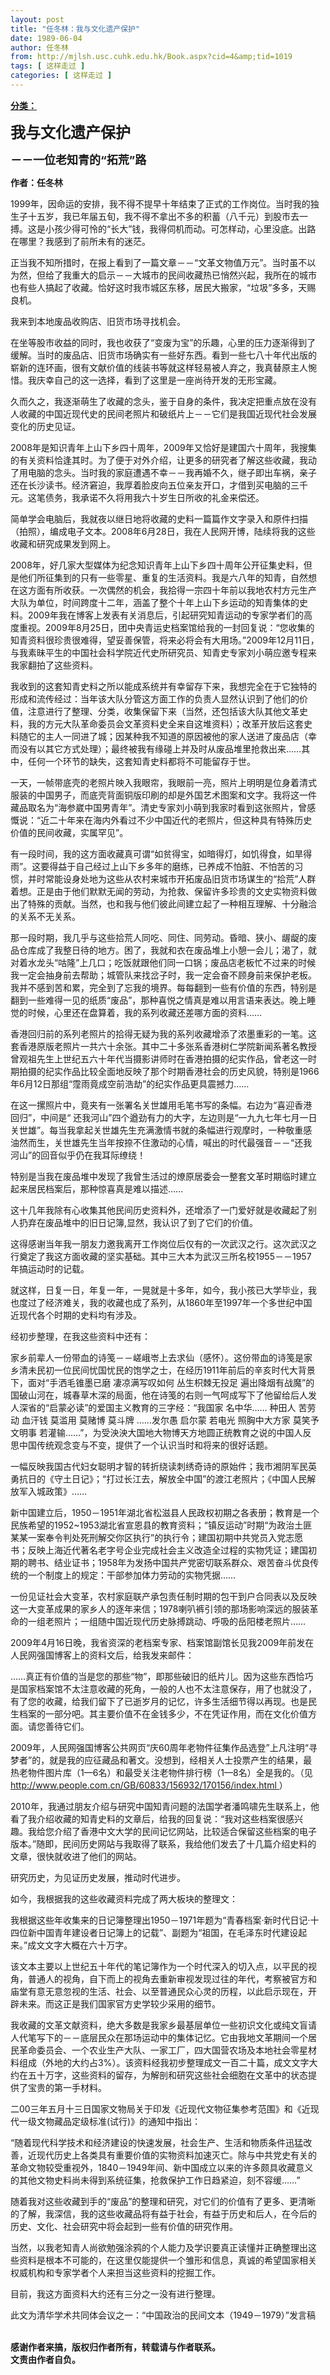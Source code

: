 ```yaml
---
layout: post
title: "任冬林：我与文化遗产保护"
date: 1989-06-04
author: 任冬林
from: http://mjlsh.usc.cuhk.edu.hk/Book.aspx?cid=4&amp;tid=1019
tags: [ 这样走过 ]
categories: [ 这样走过 ]
---
```


<div style="margin: 15px 10px 10px 0px;">
<div>
<span id="ctl00_ContentPlaceHolder1_chapter1_SubjectLabel" style="font-weight:bold;text-decoration:underline;">
   分类：
  </span>
</div>
<p>
<strong>
<font size="5">
    我与文化遗产保护
   </font>
</strong>
</p>
<p>
<strong>
<font size="4">
    －－一位老知青的“拓荒”路
   </font>
</strong>
</p>
<p>
<strong>
   作者：任冬林
  </strong>
</p>
<p>
  1999年，因命运的安排，我不得不提早十年结束了正式的工作岗位。当时我的独生子十五岁，我已年届五旬，我不得不拿出不多的积蓄（八千元）到股市去一搏。这是小孩少得可怜的“长大”钱，我得伺机而动。可怎样动，心里没底。出路在哪里？我感到了前所未有的迷茫。
 </p>
<p>
  正当我不知所措时，在报上看到了一篇文章－－“文革文物值万元”。当时虽不以为然，但给了我重大的启示－－大城市的民间收藏热已悄然兴起，我所在的城市也有些人搞起了收藏。恰好这时我市城区东移，居民大搬家，“垃圾”多多，天赐良机。
 </p>
<p>
  我来到本地废品收购店、旧货市场寻找机会。
 </p>
<p>
  在坐等股市收益的同时，我也收获了“变废为宝”的乐趣，心里的压力逐渐得到了缓解。当时的废品店、旧货市场确实有一些好东西。看到一些七八十年代出版的崭新的连环画，很有文献价值的线装书等就这样轻易被人弃之，我真替原主人惋惜。我庆幸自己的这一选择，看到了这里是一座尚待开发的无形宝藏。
 </p>
<p>
  久而久之，我逐渐萌生了收藏的念头，鉴于自身的条件，我决定把重点放在没有人收藏的中国近现代史的民间老照片和破纸片上－－它们是我国近现代社会发展变化的历史见证。
 </p>
<p>
  2008年是知识青年上山下乡四十周年，2009年又恰好是建国六十周年，我搜集的有关资料恰逢其时。为了便于对外介绍，让更多的研究者了解这些收藏，我动了用电脑的念头。当时我的家庭遭遇不幸－－我再婚不久，继子即出车祸，亲子还在长沙读书。经济窘迫，我厚着脸皮向五位亲友开口，才借到买电脑的三千元。这笔债务，我承诺不久将用我六十岁生日所收的礼金来偿还。
 </p>
<p>
  简单学会电脑后，我就夜以继日地将收藏的史料一篇篇作文字录入和原件扫描（拍照），编成电子文本。2008年6月28日，我在人民网开博，陆续将我的这些收藏和研究成果发到网上。
 </p>
<p>
  2008年，好几家大型媒体为纪念知识青年上山下乡四十周年公开征集史料，但是他们所征集到的只有一些零星、重复的生活资料。我是六八年的知青，自然想在这方面有所收获。一次偶然的机会，我拾得一宗四十年前以我地农村方元生产大队为单位，时间跨度十二年，涵盖了整个十年上山下乡运动的知青集体的史料。2009年我在博客上发表有关消息后，引起研究知青运动的专家学者们的高度重视。2009年8月25日，团中央青运史档案馆给我的一封回复说：“您收集的知青资料很珍贵很难得，望妥善保管，将来必将会有大用场。”2009年12月11日，与我素昧平生的中国社会科学院近代史所研究员、知青史专家刘小萌应邀专程来我家翻拍了这些资料。
 </p>
<p>
  我收到的这套知青史料之所以能成系统并有幸留存下来，我想完全在于它独特的形成和流传经过：当年该大队分管这方面工作的负责人显然认识到了他们的价值，注意进行了整理、分类，收集保留下来（当然，还包括该大队其他文革史料，我的方元大队革命委员会文革资料史全来自这堆资料）；改革开放后这套史料随它的主人一同进了城；因某种我不知道的原因被他的家人送进了废品店（幸而没有以其它方式处理）；最终被我有缘碰上并及时从废品堆里抢救出来……其中，任何一个环节的缺失，这套知青史料都将不可能留存于世。
 </p>
<p>
  一天，一帧带底壳的老照片映入我眼帘，我眼前一亮，照片上明明是位身着清式服装的中国男子，而底壳背面铜版印刷的却是外国艺术图案和文字。我将这一件藏品取名为“海参崴中国男青年”。清史专家刘小萌到我家时看到这张照片，曾感慨说：“近二十年来在海内外看过不少中国近代的老照片，但这种具有特殊历史价值的民间收藏，实属罕见”。
 </p>
<p>
  有一段时间，我的这方面收藏真可谓“如贫得宝，如暗得灯，如饥得食，如旱得雨”。这要得益于自己经过上山下乡多年的磨练，已养成不怕脏、不怕苦的习惯，并时常能设身处地为这些从农村来城市开拓废品旧货市场谋生的“拾荒”人群着想。正是由于他们默默无闻的劳动，为抢救、保留许多珍贵的文史实物资料做出了特殊的贡献。当然，也和我与他们彼此间建立起了一种相互理解、十分融洽的关系不无关系。
 </p>
<p>
  那一段时期，我几乎与这些拾荒人同吃、同住、同劳动。昏暗、狭小、龌龊的废品仓库成了我整日待的地方。困了，我就和衣在废品堆上小憩一会儿；渴了，就对着水龙头“咕隆”上几口；吃饭就跟他们同一口锅；废品店老板忙不过来的时候我一定会抽身前去帮助；城管队来找岔子时，我一定会奋不顾身前来保护老板。我并不感到苦和累，完全到了忘我的境界。每每翻到一些有价值的东西，特别是翻到一些难得一见的纸质“废品”，那种喜悦之情真是难以用言语来表达。晚上睡觉的时候，心里还在盘算着，我的系列收藏还差哪方面的资料……
 </p>
<p>
  香港回归前的系列老照片的拾得无疑为我的系列收藏增添了浓墨重彩的一笔。这套香港原版老照片一共六十余张。其中二十多张系香港树仁学院新闻系著名教授曾观祖先生上世纪五六十年代当摄影讲师时在香港拍摄的纪实作品，曾老这一时期拍摄的纪实作品比较全面地反映了那个时期香港社会的历史风貌，特别是1966年6月12日那组“霪雨竟成空前浩劫”的纪实作品更具震撼力……
 </p>
<p>
  在这一摞照片中，竟夹有一张署名关世雄用毛笔书写的条幅。右边为“喜迎香港回归”，中间是“ 还我河山”四个遒劲有力的大字，左边则是“一九九七年七月一日 关世雄”。每当我拿起关世雄先生充满激情书就的条幅进行观摩时，一种敬重感油然而生，关世雄先生当年按捺不住激动的心情，喊出的时代最强音－－“还我河山”的回音似乎仍在我耳际缭绕！
 </p>
<p>
  特别是当我在废品堆中发现了我曾生活过的燎原居委会一整套文革时期临时建立起来居民档案后，那种惊喜真是难以描述……
 </p>
<p>
  这十几年我除有心收集其他民间历史资料外，还增添了一门爱好就是收藏起了别人扔弃在废品堆中的旧日记簿,显然，我认识了到了它们的价值。
 </p>
<p>
  这得感谢当年我一朋友力邀我离开工作岗位后仅有的一次武汉之行。这次武汉之行奠定了我这方面收藏的坚实基础。其中三大本为武汉三所名校1955－－1957年搞运动时的记载。
 </p>
<p>
  就这样，日复一日，年复一年，一晃就是十多年，如今，我小孩已大学毕业，我也度过了经济难关，我的收藏也成了系列，从1860年至1997年一个多世纪中国近现代各个时期的史料均有涉及。
 </p>
<p>
  经初步整理，在我这些资料中还有：
 </p>
<p>
  家乡前辈人一份带血的诗笺－－嵯峨岺上去求仙（感怀）。这份带血的诗笺是家乡清未民初一位民间忧国忧民的饱学之士，在经历1911年前后的辛亥时代大背景下，面对“手洒毛锥墨已磨 凄凉满写叹如何 丛生枳棘无投足 遍出降烟有战魔”的国破山河在，城春草木深的局面，他在诗笺的右则一气呵成写下了他留给后人发人深省的“启蒙必读”的爱国主义教育的三字经：“我国家 名中华…… 种田人 苦劳动 血汗钱 莫滥用 莫赌博 莫斗牌 ……发尔愚 启尔蒙 若电光 照胸中大方家 莫笑予 文明事 若灌输……”，为受泱泱大国地大物博天方地圆正统教育之说的中国人反思中国传统观念变与不变，提供了一个认识当时和将来的很好话题。
 </p>
<p>
  一幅反映我国古代妇女聪明才智的转折绕读刺绣奇诗的原始件；我市湘阴军民英勇抗日的《守土日记》；“打过长江去，解放全中国”的渡江老照片；《中国人民解放军入城政策》……
 </p>
<p>
  新中国建立后，1950－1951年湖北省松滋县人民政权初期之各表册；教育是一个民族希望的1952~1953湖北省宣恩县的教育资料；“镇反运动”时期“为政治土匪某某一案奉令判处死刑解交你区执行”的执行令；建国初期中共党员入党志愿书；反映上海近代著名老字号企业完成社会主义改造全过程的实物凭证；建国初期的聘书、结业证书；1958年为发扬中国共产党密切联系群众、艰苦奋斗优良传统的一个制度上的规定：干部参加体力劳动的实物凭据……
 </p>
<p>
  一份见证社会大变革，农村家庭联产承包责任制时期的包干到户合同表以及反映这一大变革成果的家乡人的逐年来信；1978喇叭裤引领的那场影响深远的服装革命的一组老照片；一组随中国近现代历史脉搏跳动、呼吸的岳阳楼老照片……
 </p>
<p>
  2009年4月16日晚，我省资深的老档案专家、档案馆副馆长见我2009年前发在人民网强国博客上的资料文后，给我发来邮件：
 </p>
<p>
  ……真正有价值的当是您的那些“物”，即那些破旧的纸片儿。因为这些东西恰巧是国家档案馆不太注意收藏的死角，一般的人也不太注意保存，用了也就没了，有了您的收藏，给我们留下了已逝岁月的记忆，许多生活细节得以再现。也是民生档案的一部分吧。其主要价值不在金钱多少，不在凭证作用，而在文化价值方面。请您善待它们。
 </p>
<p>
  2009年，人民网强国博客公共网页“庆60周年老物件征集作品选登”上凡注明“寻梦者”的，就是我的应征藏品和著文。没想到，经相关人士投票产生的结果，最热老物件图片库（1—6名）和最受关注老物件排行榜（1—8名）全是我的。（见
  <a href="http://www.people.com.cn/GB/60833/156932/170156/index.html">
   http://www.people.com.cn/GB/60833/156932/170156/index.html
  </a>
  ）
 </p>
<p>
  2010年，我通过朋友介绍与研究中国知青问题的法国学者潘鸣啸先生联系上，他看了我介绍收藏的知青史料的文章后，给我的回复说：“我对这些档案很感兴趣。我给您介绍了香港中文大学的民间记忆网站，比较适合保留这些档案的电子版本。”随即，民间历史网站与我取得了联系，我给他们发去了十几篇介绍史料的文章，很快就收进了他们的网站。
 </p>
<p>
  研究历史，为见证历史发展，推动时代进步。
 </p>
<p>
  如今，我根据我的这些收藏资料完成了两大板块的整理文：
 </p>
<p>
  我根据这些年收集来的日记簿整理出1950－1971年题为“青春档案·新时代日记·十四位新中国青年建设者日记簿上的记载”、副题为“祖国，在毛泽东时代建设起来。”成文文字大概在六十万字。
 </p>
<p>
  该文本主要以上世纪五十年代的笔记簿作为一个时代深入的切入点，以平民的视角，普通人的视角，自下而上的视角去重新审视发现过往的年代，考察被官方和庙堂有意无意忽视的生活、社会、以至普通民众心灵的历程，以此启示现在，开辟未来。而这正是我们国家官方史学较少采用的细节。
 </p>
<p>
  我收藏的文革文献资料，绝大多数是我家乡最基层单位一些初识文化或纯文盲请人代笔写下的－－底层民众在那场运动中的集体记忆。它由我地文革期间一个居民革命委员会、一个农业生产大队、一家工厂，四大国营农场及本地社会零星材料组成（外地的大约占3%）。该资料经我初步整理成文一百二十篇，成文文字大约在五十万字，这些资料的留存，为解剖和研究这些社会细胞在文革中的状态提供了宝贵的第一手材料。
 </p>
<p>
  二00三年五月十三日国家文物局关于印发《近现代文物征集参考范围》和《近现代一级文物藏品定级标准(试行)》的通知中指出：
 </p>
<p>
  “随着现代科学技术和经济建设的快速发展，社会生产、生活和物质条件迅猛改善，近现代历史上各类具有重要价值的实物资料加速灭亡。除与中共党史有关的革命文物较受重视外，1840－1949年间、新中国成立以来的许多颇具收藏意义的其他文物史料尚未得到系统征集，抢救保护工作日趋紧迫，刻不容缓……”
 </p>
<p>
  随着我对这些收藏到手的“废品”的整理和研究，对它们的价值有了更多、更清晰的了解，我深信，我的这些收藏品将有益于社会，有益于历史和后人，在今后的历史、文化、社会研究中将会起到一些有价值的研究作用。
 </p>
<p>
  当然，以我老知青人尚欲勉强涂鸦的个人能力及学识要真正读懂并正确整理出这些资料是根本不可能的，在这里仅能提供一个雏形和信息，真诚的希望国家相关权威机构和专家学者个人来担当这些资料的挖掘工作。
 </p>
<p>
  目前，我这方面资料大约还有三分之一没有进行整理。
 </p>
<p>
  此文为清华学术共同体会议之一：“中国政治的民间文本（1949－1979）”发言稿
 </p>
<p>
<br/>
<strong>
   感谢作者来搞，版权归作者所有，转载请与作者联系。
   <br/>
   文责由作者自负。
  </strong>
</p>
</div>
